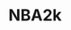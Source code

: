 ---
title: NBA2k
crosslinks:
- NBA2kTeamUp
- MaddenUltimateTeam
- NBA2KDesign
- NBA2kMTselling
- NBAlive
- Madden
- gaming
- 2KOA
- lakers
- NintendoSwitch
- FIFA
- PS4
- kings
- hearthstone
- gtaglitches
- videos
- DeepFriedMemes
- cheatengine
- TropicalWeather
---